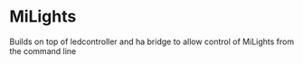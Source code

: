 # MiLights
Builds on top of ledcontroller and ha bridge to allow control of MiLights from the command line

